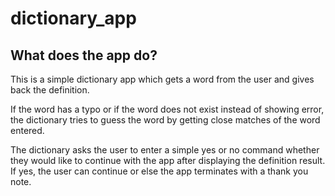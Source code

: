 # dictionary_app

## What does the app do?

This is a simple dictionary app which gets a word from the user and gives back the definition.

If the word has a typo or if the word does not exist instead of showing error, the dictionary tries to guess the word by getting close matches of the word entered.

The dictionary asks the user to enter a simple yes or no command whether they would like to continue with the app
after displaying the definition result. If yes, the user can continue or else the app terminates with a thank you note.
